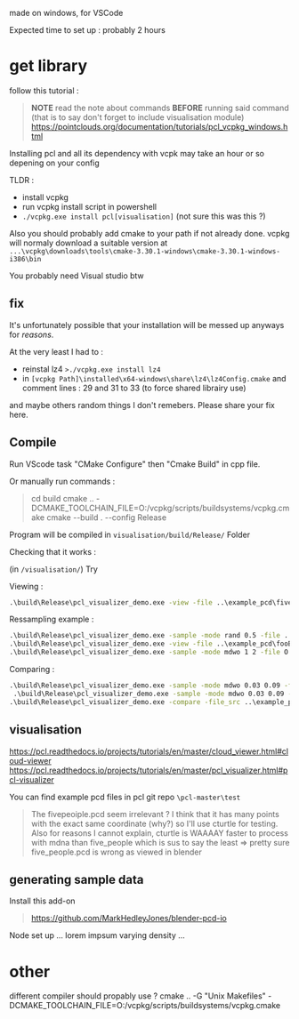 made on windows, for VSCode

Expected time to set up : probably 2 hours

# get library

follow this tutorial :

> **NOTE** read the note about commands **BEFORE** running said command (that is to say don't forget to include visualisation module)
> https://pointclouds.org/documentation/tutorials/pcl_vcpkg_windows.html

Installing pcl and all its dependency with vcpk may take an hour or so depening on your config

TLDR :
- install vcpkg
- run vcpkg install script in powershell
- `./vcpkg.exe install pcl[visualisation]` (not sure this was this ?)

Also you should probably add cmake to your path if not already done.
vcpkg will normaly download a suitable version at `...\vcpkg\downloads\tools\cmake-3.30.1-windows\cmake-3.30.1-windows-i386\bin`

You probably need Visual studio btw

## fix

It's unfortunately possible that your installation will be messed up anyways for *reasons*.

At the very least I had to :
- reinstal lz4 `>./vcpkg.exe install lz4`
- in `[vcpkg Path]\installed\x64-windows\share\lz4\lz4Config.cmake` and comment lines : 29 and 31 to 33 (to force shared librairy use)

and maybe others random things I don't remebers. Please share your fix here.


## Compile

Run VScode task "CMake Configure" then "Cmake Build" in cpp file.

Or manually run commands :

>cd build
>cmake .. -DCMAKE_TOOLCHAIN_FILE=O:/vcpkg/scripts/buildsystems/vcpkg.cmake
>cmake --build . --config Release


Program will be compiled in `visualisation/build/Release/` Folder

Checking that it works :

(in `/visualisation/`) Try 

Viewing :
```cmd
.\build\Release\pcl_visualizer_demo.exe -view -file ..\example_pcd\five_people.pcd
```

Ressampling example :
```cmd
.\build\Release\pcl_visualizer_demo.exe -sample -mode rand 0.5 -file ..\example_pcd\foo1.pcd -o ..\example_pcd\fooBin.pcd -prev
.\build\Release\pcl_visualizer_demo.exe -view -file ..\example_pcd\fooBin.pcd
.\build\Release\pcl_visualizer_demo.exe -sample -mode mdwo 1 2 -file O:\pfe\example_pcd\kokurav2.pcd -save ..\example_pcd\sampled_kokurav2.pcd -prev -binary
```

Comparing :
```cmd
.\build\Release\pcl_visualizer_demo.exe -sample -mode mdwo 0.03 0.09 -file ..\example_pcd\foo1.pcd -save ..\example_pcd\samp1.pcd -prev -binary
 .\build\Release\pcl_visualizer_demo.exe -sample -mode mdwo 0.03 0.09 -file ..\example_pcd\foo2.pcd -save ..\example_pcd\samp2.pcd -prev -binary
.\build\Release\pcl_visualizer_demo.exe -compare -file_src ..\example_pcd\samp1.pcd -file_comp ..\example_pcd\samp2.pcd -save ..\example_pcd\comp.pcd -binary -prev -octree_res 0.09 -threshold 0.04 -all
```



## visualisation

https://pcl.readthedocs.io/projects/tutorials/en/master/cloud_viewer.html#cloud-viewer
https://pcl.readthedocs.io/projects/tutorials/en/master/pcl_visualizer.html#pcl-visualizer

You can find example pcd files in pcl git repo `\pcl-master\test`

> The fivepeoiple.pcd seem irrelevant ? I think that it has many points with the exact same coordinate (why?) so I'll use cturtle for testing. Also for reasons I cannot explain, cturtle is WAAAAY faster to process with mdna than five_people which is sus to say the least => pretty sure five_people.pcd is wrong as viewed in blender

## generating sample data

Install this add-on
> https://github.com/MarkHedleyJones/blender-pcd-io

Node set up ... lorem impsum varying density ...

# other


different compiler should propably use ?
cmake .. -G "Unix Makefiles" -DCMAKE_TOOLCHAIN_FILE=O:/vcpkg/scripts/buildsystems/vcpkg.cmake

